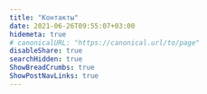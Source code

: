 ```yaml
---
title: "Контакты"
date: 2021-06-26T09:55:07+03:00
hidemeta: true
# canonicalURL: "https://canonical.url/to/page"
disableShare: true
searchHidden: true
ShowBreadCrumbs: true
ShowPostNavLinks: true
---
```

